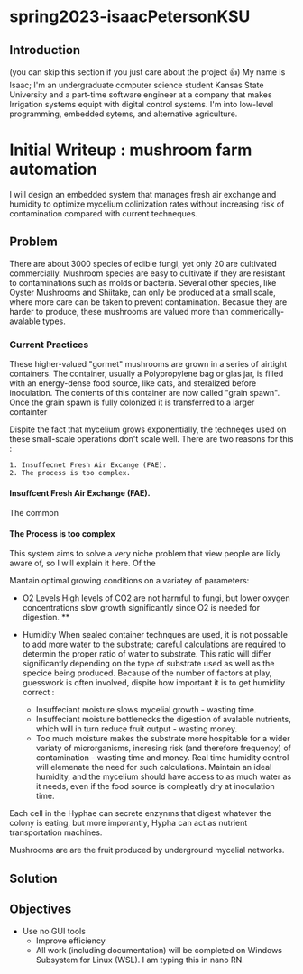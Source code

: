 # spring2023-isaacPetersonKSU

## Introduction 
(you can skip this section if you just care about the project 👍)
My name is Isaac; I'm an undergraduate computer science student Kansas State University and a part-time software engineer at a company that makes Irrigation systems equipt with digital control systems. I'm into low-level programming, embedded sytems, and alternative agriculture. 


 
# Initial Writeup : mushroom farm automation
I will design an embedded system that manages fresh air exchange and humidity to optimize mycelium colinization rates without increasing risk of contamination compared with current techneques. 

## Problem
There are about 3000 species of edible fungi, yet only 20 are cultivated commercially. Mushroom species are easy to cultivate if they are resistant to contaminations such as molds or bacteria. Several other species, like Oyster Mushrooms and Shiitake, can only be produced at a small scale, where more care can be taken to prevent contamination. Becasue they are harder to produce, these mushrooms are valued more than commerically-avalable types.

### Current Practices
These higher-valued "gormet" mushrooms are grown in a series of airtight containers. The container, usually a Polypropylene bag or glas jar, is filled with an energy-dense food source, like oats, and steralized before inoculation. The contents of this container are now called "grain spawn". Once the grain spawn is fully colonized it is transferred to a larger containter 

 Dispite the fact that mycelium grows exponentially, the techneqes used on these small-scale operations don't scale well. There are two reasons for this : 
	
	1. Insuffecnet Fresh Air Excange (FAE).
	2. The process is too complex.

#### Insuffcent Fresh Air Exchange (FAE).
The common 

#### The Process is too complex

This system aims to solve a very niche problem that view people are likly aware of, so I will explain it here. Of the 

Mantain optimal growing conditions on a variatey of parameters:
* O2 Levels
	High levels of CO2 are not harmful to fungi, but lower oxygen concentrations slow growth significantly since O2 is needed for digestion. 
** 
 
* Humidity
	When sealed container technques are used, it is not possable to add more water to the substrate; careful calculations are required to determin the proper ratio of water to substrate. This ratio will differ significantly depending on the type of substrate used as well as the specice being produced. Because of the number of factors at play, guesswork is often involved, dispite how  important it is to get humidity correct : 
	* Insuffeciant moisture slows mycelial growth - wasting time.
	* Insuffeciant moisture bottlenecks the digestion of avalable nutrients, which will in turn reduce fruit output - wasting money.
	* Too much moisture makes the substrate more hospitable for a wider variaty of microrganisms, incresing risk (and therefore frequency) of contamination - wasting time and money.
Real time humidity control will elemenate the need for such calculations. Maintain an ideal humidity, and the mycelium should have access to as much water as it needs, even if the food source is compleatly dry at inoculation time. 




 Each cell in the Hyphae can secrete enzynms that digest whatever the colony is eating, but more imporantly, Hypha can act as nutrient transportation machines. 



Mushrooms are are the fruit produced by underground mycelial networks.

## Solution

## Objectives

* Use no GUI tools
	* Improve efficiency 
	* All work (including documentation) will be completed on Windows Subsystem for Linux (WSL). I am typing this in nano RN.

